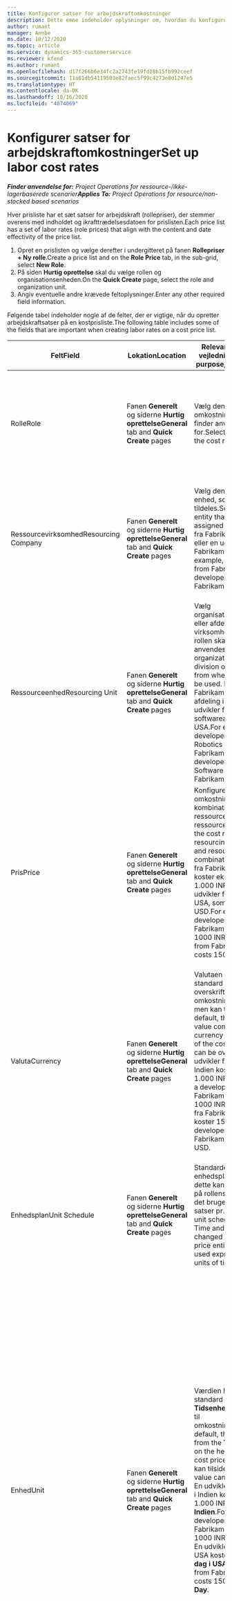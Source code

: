 ```yaml
---
title: Konfigurer satser for arbejdskraftomkostninger
description: Dette emne indeholder oplysninger om, hvordan du konfigurerer satser for arbejdskraftomkostninger i Project Operations
author: rumant
manager: Annbe
ms.date: 10/12/2020
ms.topic: article
ms.service: dynamics-365-customerservice
ms.reviewer: kfend
ms.author: rumant
ms.openlocfilehash: d17f266b6e34fc2a2743fe19fd18b15fb992ceef
ms.sourcegitcommit: 11a61db54119503e82faec5f99c4273e8d1247e5
ms.translationtype: HT
ms.contentlocale: da-DK
ms.lasthandoff: 10/16/2020
ms.locfileid: "4074069"
---
```

# <a name="set-up-labor-cost-rates"></a><span data-ttu-id="dbbd3-103">Konfigurer satser for arbejdskraftomkostninger</span><span class="sxs-lookup"><span data-stu-id="dbbd3-103">Set up labor cost rates</span></span>

<span data-ttu-id="dbbd3-104">_**Finder anvendelse for:** Project Operations for ressource-/ikke-lagerbaserede scenarier_</span><span class="sxs-lookup"><span data-stu-id="dbbd3-104">_**Applies To:** Project Operations for resource/non-stocked based scenarios_</span></span>


<span data-ttu-id="dbbd3-105">Hver prisliste har et sæt satser for arbejdskraft (rollepriser), der stemmer overens med indholdet og ikrafttrædelsesdatoen for prislisten.</span><span class="sxs-lookup"><span data-stu-id="dbbd3-105">Each price list has a set of labor rates (role prices) that align with the content and date effectivity of the price list.</span></span>

1. <span data-ttu-id="dbbd3-106">Opret en prislisten og vælge derefter i undergitteret på fanen **Rollepriser** **+ Ny rolle**.</span><span class="sxs-lookup"><span data-stu-id="dbbd3-106">Create a price list and on the **Role Price** tab, in the sub-grid, select **New Role**.</span></span>
2. <span data-ttu-id="dbbd3-107">På siden **Hurtig oprettelse** skal du vælge rollen og organisationsenheden.</span><span class="sxs-lookup"><span data-stu-id="dbbd3-107">On the **Quick Create** page, select the role and organization unit.</span></span>
3. <span data-ttu-id="dbbd3-108">Angiv eventuelle andre krævede feltoplysninger.</span><span class="sxs-lookup"><span data-stu-id="dbbd3-108">Enter any other required field information.</span></span>

<span data-ttu-id="dbbd3-109">Følgende tabel indeholder nogle af de felter, der er vigtige, når du opretter arbejdskraftsatser på en kostprisliste.</span><span class="sxs-lookup"><span data-stu-id="dbbd3-109">The following table includes some of the fields that are important when creating labor rates on a cost price list.</span></span>

| <span data-ttu-id="dbbd3-110">Felt</span><span class="sxs-lookup"><span data-stu-id="dbbd3-110">Field</span></span> | <span data-ttu-id="dbbd3-111">Lokation</span><span class="sxs-lookup"><span data-stu-id="dbbd3-111">Location</span></span> | <span data-ttu-id="dbbd3-112">Relevans, formål og vejledning</span><span class="sxs-lookup"><span data-stu-id="dbbd3-112">Relevance, purpose, and guidance</span></span> | <span data-ttu-id="dbbd3-113">Downstream-virkning</span><span class="sxs-lookup"><span data-stu-id="dbbd3-113">Downstream impact</span></span> |
| --- | --- | --- | --- |
| <span data-ttu-id="dbbd3-114">Rolle</span><span class="sxs-lookup"><span data-stu-id="dbbd3-114">Role</span></span> | <span data-ttu-id="dbbd3-115">Fanen **Generelt** og siderne **Hurtig oprettelse**</span><span class="sxs-lookup"><span data-stu-id="dbbd3-115">**General** tab and **Quick Create** pages</span></span> | <span data-ttu-id="dbbd3-116">Vælg den rolle, som omkostningssatsen finder anvendelse for.</span><span class="sxs-lookup"><span data-stu-id="dbbd3-116">Select the role that the cost rate applies to.</span></span> | <span data-ttu-id="dbbd3-117">Rollen på det indgående estimat eller den faktiske oplysning sammenholdelse med denne linje for at angive standarden for rollens omkostning.</span><span class="sxs-lookup"><span data-stu-id="dbbd3-117">The role on the incoming estimate or actual will be matched against this line to default the cost of the role.</span></span> |
| <span data-ttu-id="dbbd3-118">Ressourcevirksomhed</span><span class="sxs-lookup"><span data-stu-id="dbbd3-118">Resourcing Company</span></span> | <span data-ttu-id="dbbd3-119">Fanen **Generelt** og siderne **Hurtig oprettelse**</span><span class="sxs-lookup"><span data-stu-id="dbbd3-119">**General** tab and **Quick Create** pages</span></span> | <span data-ttu-id="dbbd3-120">Vælg den juridiske enhed, som rollen tildeles.</span><span class="sxs-lookup"><span data-stu-id="dbbd3-120">Select the legal entity that the role is assigned to.</span></span> <span data-ttu-id="dbbd3-121">En udvikler fra Fabrikam i Indien eller en udvikler fra Fabrikam i USA.</span><span class="sxs-lookup"><span data-stu-id="dbbd3-121">For example, a developer from Fabrikam India or a developer from Fabrikam USA.</span></span> | <span data-ttu-id="dbbd3-122">Ressourcevirksomheden på det indgående estimat eller den faktiske oplysning sammenholdelse med denne linje for at angive standarden for rollens omkostningssats.</span><span class="sxs-lookup"><span data-stu-id="dbbd3-122">The resourcing company on the incoming estimate or actual will be matched against this line to default the cost rate of the role.</span></span> |
| <span data-ttu-id="dbbd3-123">Ressourceenhed</span><span class="sxs-lookup"><span data-stu-id="dbbd3-123">Resourcing Unit</span></span> | <span data-ttu-id="dbbd3-124">Fanen **Generelt** og siderne **Hurtig oprettelse**</span><span class="sxs-lookup"><span data-stu-id="dbbd3-124">**General** tab and **Quick Create** pages</span></span> | <span data-ttu-id="dbbd3-125">Vælg organisationsenheden eller afdelingen i den virksomhed, hvor denne rollen skal anvendes.</span><span class="sxs-lookup"><span data-stu-id="dbbd3-125">Select the organizational unit or division of the company from where this role will be used.</span></span> <span data-ttu-id="dbbd3-126">En udvikler fra Fabrikams Robotics-afdeling i Indien eller en udvikler fra Fabrikams softwareafdeling i USA.</span><span class="sxs-lookup"><span data-stu-id="dbbd3-126">For example, a developer from the Robotics division of Fabrikam India or a developer from the Software division of Fabrikam USA.</span></span> | <span data-ttu-id="dbbd3-127">Ressourceenheden på det indgående estimat eller den faktiske oplysning sammenholdelse med denne linje for at angive standarden for rollens omkostning.</span><span class="sxs-lookup"><span data-stu-id="dbbd3-127">The resourcing unit on the incoming estimate or actual will be matched against this line to default the cost of the role.</span></span> |
| <span data-ttu-id="dbbd3-128">Pris</span><span class="sxs-lookup"><span data-stu-id="dbbd3-128">Price</span></span> | <span data-ttu-id="dbbd3-129">Fanen **Generelt** og siderne **Hurtig oprettelse**</span><span class="sxs-lookup"><span data-stu-id="dbbd3-129">**General** tab and **Quick Create** pages</span></span> | <span data-ttu-id="dbbd3-130">Konfigurer omkostningssatsen for kombinationen rolle, ressourcevirksomhed og ressourceenhed.</span><span class="sxs-lookup"><span data-stu-id="dbbd3-130">Set up the cost rate for the role, resourcing company, and resourcing unit combination.</span></span> <span data-ttu-id="dbbd3-131">En udvikler fra Fabrikam i Indien koster eksempelvis 1.000 INR eller en udvikler fra Fabrikam i USA, som koster 150 USD.</span><span class="sxs-lookup"><span data-stu-id="dbbd3-131">For example, a developer from Fabrikam India costs 1000 INR or a developer from Fabrikam USA costs 150 USD.</span></span> | <span data-ttu-id="dbbd3-132">Prisen er den omkostningssats, hvis standard er baseret på pr. enhedsomkostning for det indgående estimat eller den faktiske linje for transaktionsklassen **Tid**.</span><span class="sxs-lookup"><span data-stu-id="dbbd3-132">The price is the cost rate that defaults on the per unit cost of the incoming estimate or actual line for the **Time** transaction class.</span></span> |
| <span data-ttu-id="dbbd3-133">Valuta</span><span class="sxs-lookup"><span data-stu-id="dbbd3-133">Currency</span></span> | <span data-ttu-id="dbbd3-134">Fanen **Generelt** og siderne **Hurtig oprettelse**</span><span class="sxs-lookup"><span data-stu-id="dbbd3-134">**General** tab and **Quick Create** pages</span></span> | <span data-ttu-id="dbbd3-135">Valutaen hentes som standard fra valutaen i overskriften til omkostningsprislisten, men kan tilsidesættes.</span><span class="sxs-lookup"><span data-stu-id="dbbd3-135">By default, the currency value comes from the currency on the header of the cost price list but can be overridden.</span></span> <span data-ttu-id="dbbd3-136">En udvikler fra Fabrikam i Indien koster f.eks. 1.000 INR.</span><span class="sxs-lookup"><span data-stu-id="dbbd3-136">For example, a developer from Fabrikam India costs 1000 INR.</span></span> <span data-ttu-id="dbbd3-137">En udvikler fra Fabrikam i USA koster 150 USD.</span><span class="sxs-lookup"><span data-stu-id="dbbd3-137">A developer from Fabrikam USA costs 150 USD.</span></span> | <span data-ttu-id="dbbd3-138">Denne valutas standard hentes fra pr. enhedsomkostningen for den indgående faktiske omkostningsbasis for transaktionsklassen **Tid**.</span><span class="sxs-lookup"><span data-stu-id="dbbd3-138">This currency defaults on the per unit cost of the incoming actual cost line for the **Time** transaction class.</span></span> <span data-ttu-id="dbbd3-139">I et projektestimat konverteres valutaværdien til projektvalutaen og vises på estimatets tidsinddelte visning.</span><span class="sxs-lookup"><span data-stu-id="dbbd3-139">On a project estimate, the currency value is converted to the project currency and shown on the Time-phased view of the estimate.</span></span> |
| <span data-ttu-id="dbbd3-140">Enhedsplan</span><span class="sxs-lookup"><span data-stu-id="dbbd3-140">Unit Schedule</span></span> | <span data-ttu-id="dbbd3-141">Fanen **Generelt** og siderne **Hurtig oprettelse**</span><span class="sxs-lookup"><span data-stu-id="dbbd3-141">**General** tab and **Quick Create** pages</span></span> | <span data-ttu-id="dbbd3-142">Standarden for enhedsplanen er tid, og dette kan ikke ændres på rollens prisobjekt, da det bruges til at udtrykke satser pr. tidsenhed.</span><span class="sxs-lookup"><span data-stu-id="dbbd3-142">The unit schedule defaults to Time and can't be changed on the Role price entity because it is used express rates by units of time.</span></span> | <span data-ttu-id="dbbd3-143">Dette har ingen afledt indvirkning.</span><span class="sxs-lookup"><span data-stu-id="dbbd3-143">There is no downstream impact.</span></span> |
| <span data-ttu-id="dbbd3-144">Enhed</span><span class="sxs-lookup"><span data-stu-id="dbbd3-144">Unit</span></span> | <span data-ttu-id="dbbd3-145">Fanen **Generelt** og siderne **Hurtig oprettelse**</span><span class="sxs-lookup"><span data-stu-id="dbbd3-145">**General** tab and **Quick Create** pages</span></span> | <span data-ttu-id="dbbd3-146">Værdien hentes som standard fra feltet **Tidsenhed** i overskriften til omkostningsprislisten.</span><span class="sxs-lookup"><span data-stu-id="dbbd3-146">By default, the value comes from the **Time Unit** field on the header of the cost price list.</span></span> <span data-ttu-id="dbbd3-147">Værdien kan tilsidesættes.</span><span class="sxs-lookup"><span data-stu-id="dbbd3-147">The value can be overridden.</span></span> <span data-ttu-id="dbbd3-148">En udvikler fra Fabrikam i Indien koster f.eks. 1.000 INR pr. **dag i Indien**.</span><span class="sxs-lookup"><span data-stu-id="dbbd3-148">For example, a developer from Fabrikam India costs 1000 INR per **India Day**.</span></span> <span data-ttu-id="dbbd3-149">En udvikler fra Fabrikam USA koster 150 USD pr. **dag i USA**.</span><span class="sxs-lookup"><span data-stu-id="dbbd3-149">A developer from Fabrikam USA costs 150 USD per **US Day**.</span></span> | <span data-ttu-id="dbbd3-150">Systemet bruger systemet med enheder og konvertering i basisenheder til at beregne en pris pr. enhed for at beregne standardprisen pr. enhed på en indgående estimatlinje eller en faktisk linje.</span><span class="sxs-lookup"><span data-stu-id="dbbd3-150">The system uses the system of units and conversion in base units to compute a per unit cost to calculate the default price per unit on an incoming estimate or actual line.</span></span> <span data-ttu-id="dbbd3-151">Et estimat er f.eks. arbejde i 10 **dage i Indien** for en udvikler fra Indien, og enheden **dag i Indien** er angivet til 10 timer.</span><span class="sxs-lookup"><span data-stu-id="dbbd3-151">For example, an estimate is for 10 **India Days** worth of work for a developer from India, and the unit, **India Day** is defined as 10 hours.</span></span> <span data-ttu-id="dbbd3-152">I forbindelse med omkostningsfastsættelse af den pågældende estimatlinje beregner programmet enhedsomkostningen på estimatet som: 1.000 INR/10 timer = 100 INR pr. time, hvilket konverteres til USD og vises som enhedsomkostningen på siden **Projektestimater**.</span><span class="sxs-lookup"><span data-stu-id="dbbd3-152">When costing that estimate line, the application calculates the unit cost on the estimate as: 1000 INR/ 10 hours = 100 INR per hour which is converted into USD and shown as the unit cost on the **Project Estimates** page.</span></span> |

## <a name="transfer-pricing-and-costs-for-resources-outside-of-your-division-or-legal-entity"></a><span data-ttu-id="dbbd3-153">Overførsel af priser og omkostninger for ressourcer uden for din afdeling eller juridiske enhed</span><span class="sxs-lookup"><span data-stu-id="dbbd3-153">Transfer pricing and costs for resources outside of your division or legal entity</span></span>

<span data-ttu-id="dbbd3-154">I projektbaserede virksomheder er det almindeligt at anvende medarbejdere fra andre juridiske enheder eller afdelinger på projekter.</span><span class="sxs-lookup"><span data-stu-id="dbbd3-154">In project-based companies, it's common to use employees from different legal entities or divisions on projects.</span></span> <span data-ttu-id="dbbd3-155">Et projekt kan udføres af en bestemt juridisk enhed, men medarbejdere eller konsulenter, der arbejder på projektet, kan komme fra samme juridiske enhed eller en anden eller måske en kombination af begge.</span><span class="sxs-lookup"><span data-stu-id="dbbd3-155">A project can be executed by one legal entity, but the employees or consultants that work on the project could come from the same legal entity or from a different one, or there may be a combination of both.</span></span> <span data-ttu-id="dbbd3-156">I Dynamics 365 Project Operations er den juridiske enhed, der ejer leveringen af projektet, den **Ejende virksomhed** , og den afdeling, der ejer leveringen, er **Kontraktenheden**.</span><span class="sxs-lookup"><span data-stu-id="dbbd3-156">In Dynamics 365 Project Operations, the legal entity that owns the delivery of the project is the **Owning Company** and the division that owns the delivery is the **Contracting Unit**.</span></span> <span data-ttu-id="dbbd3-157">Andre juridiske enheder, der leverer ressourcer, kaldes **Ressourcevirksomheder** , og de afdelinger, der leverer ressourcer, kaldes **Ressourceenheder**.</span><span class="sxs-lookup"><span data-stu-id="dbbd3-157">Other legal entities that provide resources are the **Resourcing companies** and divisions that provide resources are the **Resourcing Units**.</span></span> <span data-ttu-id="dbbd3-158">I de fleste lande er virksomheder forpligtet til at sikre, at den juridiske ressourceenhed eller afdeling opkræver betaling ved den ejende virksomhed og kontraktenheden for at bruge ressourcerne.</span><span class="sxs-lookup"><span data-stu-id="dbbd3-158">In most countries, companies are required to ensure that the resourcing legal entity or division, charge the owning company and the contracting unit for the use of resources.</span></span>

<span data-ttu-id="dbbd3-159">Fabrikam-koncernen skal f.eks. sikre, at Fabrikam Robotics i Indien har forhandlet en omkostningssatstabel med Fabrikam Robotics i USA eller Fabrikam Robotics i Storbritannien.</span><span class="sxs-lookup"><span data-stu-id="dbbd3-159">For example, the Fabrikam corporation must ensure that Fabrikam India-Robotics has a negotiated a cost rate card with Fabrikam US-Robotics or Fabrikam UK-Robotics.</span></span>

<span data-ttu-id="dbbd3-160">En udvikler fra Fabrikam Robotics i Indien opkræver 100 $, når denne udlånes til Fabrikam Robotics i USA, og 150 $, når denne udlånes til Fabrikam Robotics i Storbritannien.</span><span class="sxs-lookup"><span data-stu-id="dbbd3-160">A developer from Fabrikam India-Robotic charges $100 when lent to Fabrikam US-Robotics and $150 when lent to Fabrikam U-Robotics.</span></span>

### <a name="set-up-costs-for-outside-resources"></a><span data-ttu-id="dbbd3-161">Konfigurer omkostninger for eksterne ressourcer</span><span class="sxs-lookup"><span data-stu-id="dbbd3-161">Set up costs for outside resources</span></span>

1. <span data-ttu-id="dbbd3-162">Opret en kostprisliste kaldet *Omkostningssatser for Fabrikam Robotics i USA* , og angiv et interval for ikrafttrædelsesdatoen.</span><span class="sxs-lookup"><span data-stu-id="dbbd3-162">Create a cost price list called, *Fabrikam US-Robotics cost rates* and set a date effective range.</span></span>
2. <span data-ttu-id="dbbd3-163">Konfigurer satser i kostpriselisten ved hjælp af oplysninger fra følgende tabel.</span><span class="sxs-lookup"><span data-stu-id="dbbd3-163">In the cost price list, set up rates using information from the following table.</span></span> 

| <span data-ttu-id="dbbd3-164">Rolle</span><span class="sxs-lookup"><span data-stu-id="dbbd3-164">Role</span></span> | <span data-ttu-id="dbbd3-165">Ressourcevirksomhed</span><span class="sxs-lookup"><span data-stu-id="dbbd3-165">Resourcing Company</span></span> | <span data-ttu-id="dbbd3-166">Ressourceenhed</span><span class="sxs-lookup"><span data-stu-id="dbbd3-166">Resourcing Unit</span></span> | <span data-ttu-id="dbbd3-167">Omkostningssats</span><span class="sxs-lookup"><span data-stu-id="dbbd3-167">Cost rate</span></span> |
| --- | --- | --- | --- |
| <span data-ttu-id="dbbd3-168">Udvikler</span><span class="sxs-lookup"><span data-stu-id="dbbd3-168">Developer</span></span> | <span data-ttu-id="dbbd3-169">Fabrikam i Indien</span><span class="sxs-lookup"><span data-stu-id="dbbd3-169">Fabrikam India</span></span> | <span data-ttu-id="dbbd3-170">Fabrikam i Indien-Robotics</span><span class="sxs-lookup"><span data-stu-id="dbbd3-170">Fabrikam India-Robotics</span></span> | <span data-ttu-id="dbbd3-171">100 $</span><span class="sxs-lookup"><span data-stu-id="dbbd3-171">$100</span></span> |
| <span data-ttu-id="dbbd3-172">Udvikler</span><span class="sxs-lookup"><span data-stu-id="dbbd3-172">Developer</span></span> | <span data-ttu-id="dbbd3-173">Fabrikam i Filippinerne</span><span class="sxs-lookup"><span data-stu-id="dbbd3-173">Fabrikam Philippines</span></span> | <span data-ttu-id="dbbd3-174">Fabrikam i Filippinerne-Robotics</span><span class="sxs-lookup"><span data-stu-id="dbbd3-174">Fabrikam Philippines-Robotics</span></span> | <span data-ttu-id="dbbd3-175">90 $</span><span class="sxs-lookup"><span data-stu-id="dbbd3-175">$90</span></span> |
| <span data-ttu-id="dbbd3-176">Udvikler</span><span class="sxs-lookup"><span data-stu-id="dbbd3-176">Developer</span></span> | <span data-ttu-id="dbbd3-177">Fabrikam i USA</span><span class="sxs-lookup"><span data-stu-id="dbbd3-177">Fabrikam US</span></span> | <span data-ttu-id="dbbd3-178">Fabrikam i USA-Robotics</span><span class="sxs-lookup"><span data-stu-id="dbbd3-178">Fabrikam US-Robotics</span></span> | <span data-ttu-id="dbbd3-179">150 $</span><span class="sxs-lookup"><span data-stu-id="dbbd3-179">$150</span></span> |

3. <span data-ttu-id="dbbd3-180">Knyt denne kostprisliste til organisationsenheden Fabrikam Robotics i USA.</span><span class="sxs-lookup"><span data-stu-id="dbbd3-180">Attach this cost price list to the Fabrikam US-Robotics organization unit.</span></span>

### <a name="set-up-transfer-pricing-for-a-resource-in-the-appropriate-currency"></a><span data-ttu-id="dbbd3-181">Konfigurer prisfastsættelse af overførsler for en ressource i den relevante valuta</span><span class="sxs-lookup"><span data-stu-id="dbbd3-181">Set up transfer pricing for a resource in the appropriate currency</span></span> 

<span data-ttu-id="dbbd3-182">I Project Operations er det muligt at konfigurere prisfastsættelse af ressourcer i alle valutaer.</span><span class="sxs-lookup"><span data-stu-id="dbbd3-182">In Project Operations, resource pricing can be set up in any currency.</span></span> <span data-ttu-id="dbbd3-183">Valutaen er som standard angivet til det, der er angivet i prislistens overskriften, men den kan ændres.</span><span class="sxs-lookup"><span data-stu-id="dbbd3-183">The currency defaults to what is on the price list header, but can be changed.</span></span>

<span data-ttu-id="dbbd3-184">Når eksemplet med overførselspriser er konfigureret, kan oplysningerne ændres til:</span><span class="sxs-lookup"><span data-stu-id="dbbd3-184">Using the example for transfer price set up, the information could be changed to:</span></span>

<span data-ttu-id="dbbd3-185">Fabrikam-koncernen skal at Fabrikam Robotics i Indien har forhandlet en omkostningssats med Fabrikam Robotics i USA eller Fabrikam Robotics i Storbritannien.</span><span class="sxs-lookup"><span data-stu-id="dbbd3-185">Fabrikam corporation must ensure that Fabrikam India-Robotics has a negotiated a cost rate with Fabrikam US-Robotics or Fabrikam UK-Robotics.</span></span>

<span data-ttu-id="dbbd3-186">En udvikler fra Fabrikam Robotics i Indien koster 5.000 INR, når denne udlånes til Fabrikam Robotics i USA, og 5.500 INR, når denne udlånes til Fabrikam Robotics i Storbritannien.</span><span class="sxs-lookup"><span data-stu-id="dbbd3-186">A developer from Fabrikam India-Robotics costs 5000 INR when lent to Fabrikam US-Robotics and 5500 INR when lent to Fabrikam UK-Robotics.</span></span>

<span data-ttu-id="dbbd3-187">På kostprislisten for Fabrikam i USA-Robotics kan omkostningssatser udtrykkes som:</span><span class="sxs-lookup"><span data-stu-id="dbbd3-187">In the cost price list for Fabrikam US-Robotics, cost rates can be expressed as:</span></span>

| <span data-ttu-id="dbbd3-188">Rolle</span><span class="sxs-lookup"><span data-stu-id="dbbd3-188">Role</span></span> | <span data-ttu-id="dbbd3-189">Ressourcevirksomhed</span><span class="sxs-lookup"><span data-stu-id="dbbd3-189">Resourcing Company</span></span> | <span data-ttu-id="dbbd3-190">Omkostning</span><span class="sxs-lookup"><span data-stu-id="dbbd3-190">Cost</span></span> |
| --- | --- | --- |
| <span data-ttu-id="dbbd3-191">Udvikler</span><span class="sxs-lookup"><span data-stu-id="dbbd3-191">Developer</span></span> | <span data-ttu-id="dbbd3-192">Fabrikam i Indien</span><span class="sxs-lookup"><span data-stu-id="dbbd3-192">Fabrikam India</span></span> | <span data-ttu-id="dbbd3-193">5.000 INR</span><span class="sxs-lookup"><span data-stu-id="dbbd3-193">5000 INR</span></span> |
| <span data-ttu-id="dbbd3-194">Udvikler</span><span class="sxs-lookup"><span data-stu-id="dbbd3-194">Developer</span></span> | <span data-ttu-id="dbbd3-195">Fabrikam i USA</span><span class="sxs-lookup"><span data-stu-id="dbbd3-195">Fabrikam US</span></span> | <span data-ttu-id="dbbd3-196">115 USD</span><span class="sxs-lookup"><span data-stu-id="dbbd3-196">115 USD</span></span> |

<span data-ttu-id="dbbd3-197">På kostprislisten for Fabrikam i Storbritannien-Robotics kan omkostningssatser udtrykkes som nedenfor angivet:</span><span class="sxs-lookup"><span data-stu-id="dbbd3-197">In the cost price list for Fabrikam UK-Robotics, cost rates can be expressed below:</span></span>

| <span data-ttu-id="dbbd3-198">Rolle</span><span class="sxs-lookup"><span data-stu-id="dbbd3-198">Role</span></span> | <span data-ttu-id="dbbd3-199">Ressourcevirksomhed</span><span class="sxs-lookup"><span data-stu-id="dbbd3-199">Resourcing company</span></span> | <span data-ttu-id="dbbd3-200">Omkostning</span><span class="sxs-lookup"><span data-stu-id="dbbd3-200">Cost</span></span> |
| --- | --- | --- |
| <span data-ttu-id="dbbd3-201">Udvikler</span><span class="sxs-lookup"><span data-stu-id="dbbd3-201">Developer</span></span> | <span data-ttu-id="dbbd3-202">Fabrikam i Indien</span><span class="sxs-lookup"><span data-stu-id="dbbd3-202">Fabrikam India</span></span> | <span data-ttu-id="dbbd3-203">5.500 INR</span><span class="sxs-lookup"><span data-stu-id="dbbd3-203">5500 INR</span></span> |
| <span data-ttu-id="dbbd3-204">Udvikler</span><span class="sxs-lookup"><span data-stu-id="dbbd3-204">Developer</span></span> | <span data-ttu-id="dbbd3-205">Fabrikam i Storbritannien</span><span class="sxs-lookup"><span data-stu-id="dbbd3-205">Fabrikam UK</span></span> | <span data-ttu-id="dbbd3-206">115 GBP</span><span class="sxs-lookup"><span data-stu-id="dbbd3-206">115 GBP</span></span> |

<span data-ttu-id="dbbd3-207">Kostprislisten kan levere satser for arbejdskraft i flere valutaer.</span><span class="sxs-lookup"><span data-stu-id="dbbd3-207">The cost price list can provide labor rates in multiple currencies.</span></span> <span data-ttu-id="dbbd3-208">Når der genereres et omkostningsestimat for projektet, konverterer Project Operations disse omkostningssatser til projektvalutaen og viser dem til brugeren.</span><span class="sxs-lookup"><span data-stu-id="dbbd3-208">When generating a cost estimate on the project, Project Operations will convert these cost rates into the project currency and display it to the user.</span></span> <span data-ttu-id="dbbd3-209">Når en tidsregistrering godkendes, og der oprettes et faktisk omkostningsbeløb, prisfastsættes den faktiske omkostning i den valuta, der gælder for den tilsvarende rolleprislinje på kostprislisten.</span><span class="sxs-lookup"><span data-stu-id="dbbd3-209">When a time entry is approved and a cost actual is created, the cost actual is priced in the currency of that matching role price line on the cost price list.</span></span> <span data-ttu-id="dbbd3-210">Faktiske omkostninger for tid på et enkelt projekt kan registreres i flere valutaer.</span><span class="sxs-lookup"><span data-stu-id="dbbd3-210">Cost actuals for time on a single project can be recorded in multiple currencies.</span></span> <span data-ttu-id="dbbd3-211">Når Project Operations akkumulerer eller opsummerer de faktiske omkostninger til arbejdskraft på projektniveau, konverteres alle omkostninger til arbejdskraft til projektvalutaen, som brugeren kan få vist.</span><span class="sxs-lookup"><span data-stu-id="dbbd3-211">However, when rolling up or summarizing the actual labor costs at the project level, Project Operations will convert all labor cost amounts into the project currency, which the user can view.</span></span>
